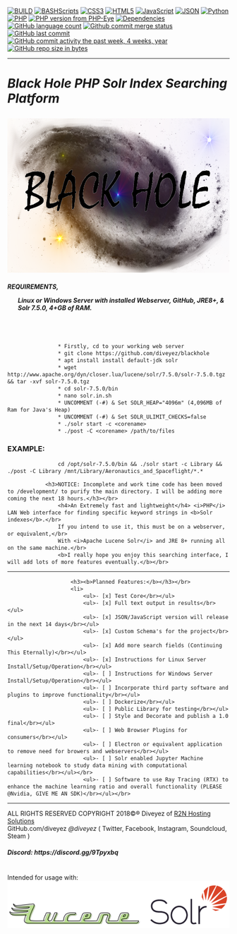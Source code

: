 [![BUILD](https://img.shields.io/badge/BUILD-0.1.5.8--breaker19-green.svg)](https://github.com/diveyez/blackhole)
[![BASHScripts](https://img.shields.io/badge/BASH-Shell%20Scripts-blue.svg)](https:github.com/diveyez/blackhole)
[![CSS3](https://img.shields.io/badge/CSS-3.0-blue.svg)](https:github.com/diveyez/blackhole)
[![HTML5](https://img.shields.io/badge/HTML-5-green.svg)](https://github.com/diveyez)
[![JavaScript](https://img.shields.io/badge/JavaScript-Performing%20Conversion-grey.svg)](https://github.com/diveyez)
[![JSON](https://img.shields.io/badge/JSON-Writer%20Implemented-grey.svg?style=flat-rounded)](https://github.com/diveyez)
[![Python](https://img.shields.io/badge/Python-3.5%2B-red.svg)](https://github.com/diveyez)
[![PHP](https://img.shields.io/packagist/php-v/symfony/symfony.svg)](https://github.com/diveyez/blackhole)
[![PHP version from PHP-Eye](https://img.shields.io/php-eye/symfony/symfony.svg?style=popout)](https://github.com/diveyez/blackhole)
[![Dependencies](https://img.shields.io/badge/DEPENDENCIES-See%20List%20Below-orange.svg)](https://github.com/diveyez/blackhole/blob/master/README.md#requirementslinux-or-windows-server-with-installed-webserver-github-jre8--solr-750-4gb-of-ram)
[![GitHub language count](https://img.shields.io/github/languages/count/badges/shields.svg?style=popout)](https://github.com/diveyez/blackhole)
[![Github commit merge status](https://img.shields.io/github/commit-status/badges/shields/master/5d4ab86b1b5ddfb3c4a70a70bd19932c52603b8c.svg?style=popout)](https://github.com/diveyez/blackhole)
[![GitHub last commit](https://img.shields.io/github/last-commit/google/skia.svg?style=popout)](https://github.com/diveyez)
[![GitHub commit activity the past week, 4 weeks, year](https://img.shields.io/github/commit-activity/y/eslint/eslint.svg?style=popout)](https://github.com/diveyez)
[![GitHub repo size in bytes](https://img.shields.io/github/repo-size/badges/shields.svg?style=popout)](https://github.com/diveyez/blackhole)</br>

---

<html><h1><i>Black Hole PHP Solr Index Searching Platform</i></p></h1><img src="images/blackhole.png" height="350" width="800"></img></br>
<h5>REQUIREMENTS,
<ul>Linux or Windows Server with installed Webserver, GitHub, JRE8+, & Solr 7.5.0, 4+GB of RAM.</ul></h5></br>

```

                * Firstly, cd to your working web server
                * git clone https://github.com/diveyez/blackhole
                * apt install install default-jdk solr
                * wget http://www.apache.org/dyn/closer.lua/lucene/solr/7.5.0/solr-7.5.0.tgz && tar -xvf solr-7.5.0.tgz
                * cd solr-7.5.0/bin
                * nano solr.in.sh
                * UNCOMMENT (-#) & Set SOLR_HEAP="4096m" (4,096MB of Ram for Java's Heap)
                * UNCOMMENT (-#) & Set SOLR_ULIMIT_CHECKS=false
                * ./solr start -c <corename>
                * ./post -C <corename> /path/to/files

```

<h3>EXAMPLE:</h3>

```
                cd /opt/solr-7.5.0/bin && ./solr start -c Library && ./post -C Library /mnt/Library/Aeronautics_and_Spaceflight/*.*

```

<!-- PUBLIC TEXT -->
                <h3>NOTICE: Incomplete and work time code has been moved to /development/ to purify the main directory. I will be adding more coming the next 18 hours.</h3></br>
                    <h4>An Extremely fast and lightweight</h4> <i>PHP</i> LAN Web interface for finding specific keyword strings in <b>Solr indexes</b>.</br>
                    If you intend to use it, this must be on a webserver, or equivalent,</br>
                    With <i>Apache Lucene Solr</i> and JRE 8+ running all on the same machine.</br>
                    <b>I really hope you enjoy this searching interface, I will add lots of more features eventually.</b></br>
<!-- PUBLIC TEXT -->

---

<!-- ROADMAP CHECKLIST -->
                        <h3><b>Planned Features:</b></h3></br>
                        <li>
                            <ul>- [x] Test Core</br></ul>
                            <ul>- [x] Full text output in results</br></ul>
                            <ul>- [x] JSON/JavaScript version will release in the next 14 days</br></ul>
                            <ul>- [x] Custom Schema's for the project</br></ul>
                            <ul>- [x] Add more search fields (Continuing This Eternally)</br></ul>
                            <ul>- [x] Instructions for Linux Server Install/Setup/Operation</br></ul>
                            <ul>- [ ] Instructions for Windows Server Install/Setup/Operation</br></ul>
                            <ul>- [ ] Incorporate third party software and plugins to improve functionality</br></ul>
                            <ul>- [ ] Dockerize</br></ul>
                            <ul>- [ ] Public Library for testing</br></ul>
                            <ul>- [ ] Style and Decorate and publish a 1.0 final</br></ul>
                            <ul>- [ ] Web Browser Plugins for consumers</br></ul>
                            <ul>- [ ] Electron or equivalent application to remove need for browers and webservers</br></ul>
                            <ul>- [ ] Solr enabled Jupyter Machine learning notebook to study data mining with computational capabilities</br></ul></br>
                            <ul>- [ ] Software to use Ray Tracing (RTX) to enhance the machine learning ratio and overall functionality (PLEASE @Nvidia, GIVE ME AN SDK)</br></ul></br>
<!-- ROADMAP CHECKLIST -->

---

ALL RIGHTS RESERVED COPYRIGHT 2018©® Diveyez of <a href="https://r2nhosting.com/">R2N Hosting Solutions</a></br>
GitHub.com/diveyez <i>@diveyez</i> ( Twitter, Facebook, Instagram, Soundcloud,  Steam )</br>
<h5>Discord: https://discord.gg/9Tpyxbq</h5></br>Intended for usage with:</br><a href="lucene.apache.org/solr"><img src="images/solr.png" /></img></a></br></html>
